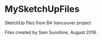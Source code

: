 # MySketchUpFiles
SketchUp files from B4 Vancouver project

Files created by Sam Sunshine, August 2018.
